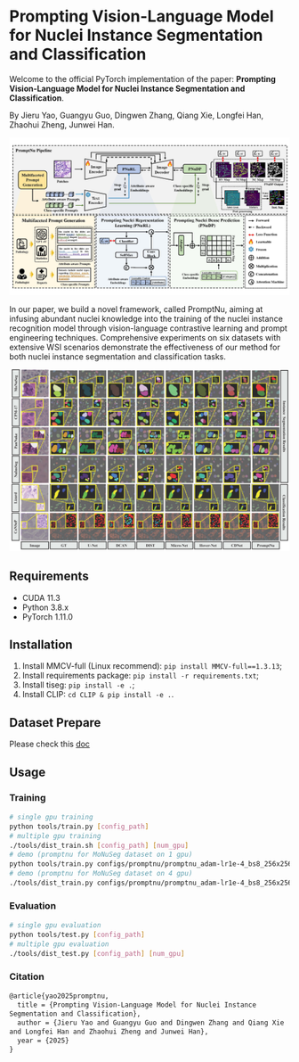 # Prompting Vision-Language Model for Nuclei Instance Segmentation and Classification
Welcome to the official PyTorch implementation of the paper: **Prompting Vision-Language Model for Nuclei Instance Segmentation and Classification**.


By  Jieru Yao, Guangyu Guo, Dingwen Zhang, Qiang Xie, Longfei Han, Zhaohui Zheng, Junwei Han.

![framework](https://github.com/NucleiDet/PromptNu/blob/master/img/framework.jpg?raw=true)

In our paper, we build a novel framework, called PromptNu, aiming at infusing abundant nuclei knowledge into the training of the nuclei instance recognition model through vision-language contrastive learning and prompt engineering techniques. Comprehensive experiments on six datasets with extensive WSI scenarios demonstrate the effectiveness of our method for both nuclei instance segmentation and classification tasks.

![results](https://github.com/NucleiDet/PromptNu/blob/master/img/visualization.jpg?raw=true)

## Requirements
- CUDA 11.3
- Python 3.8.x
- PyTorch 1.11.0

## Installation
1. Install MMCV-full (Linux recommend): `pip install MMCV-full==1.3.13`;
2. Install requirements package: `pip install -r requirements.txt`;
3. Install tiseg: `pip install -e .`;
4. Install CLIP: `cd CLIP & pip install -e .`.

## Dataset Prepare 
Please check this [doc](./docs/data_prepare.md)

## Usage
### Training 
```bash
# single gpu training
python tools/train.py [config_path]
# multiple gpu training
./tools/dist_train.sh [config_path] [num_gpu]
# demo (promptnu for MoNuSeg dataset on 1 gpu)
python tools/train.py configs/promptnu/promptnu_adam-lr1e-4_bs8_256x256_300e_monuseg.py
# demo (promptnu for MoNuSeg dataset on 4 gpu)
./tools/dist_train.py configs/promptnu/promptnu_adam-lr1e-4_bs8_256x256_300e_monuseg.py 4
```

### Evaluation
```bash
# single gpu evaluation
python tools/test.py [config_path]
# multiple gpu evaluation
./tools/dist_test.py [config_path] [num_gpu]
```

### Citation
```
@article{yao2025promptnu,
  title = {Prompting Vision-Language Model for Nuclei Instance Segmentation and Classification},
  author = {Jieru Yao and Guangyu Guo and Dingwen Zhang and Qiang Xie and Longfei Han and Zhaohui Zheng and Junwei Han},
  year = {2025}
}
```
